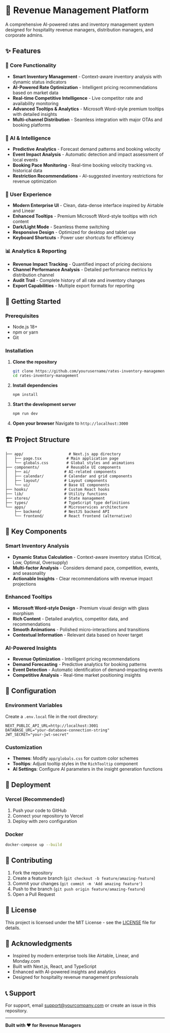 # 🏨 Revenue Management Platform

A comprehensive AI-powered rates and inventory management system designed for hospitality revenue managers, distribution managers, and corporate admins.

## ✨ Features

### 🎯 Core Functionality
- **Smart Inventory Management** - Context-aware inventory analysis with dynamic status indicators
- **AI-Powered Rate Optimization** - Intelligent pricing recommendations based on market data
- **Real-time Competitive Intelligence** - Live competitor rate and availability monitoring
- **Advanced Tooltips & Analytics** - Microsoft Word-style premium tooltips with detailed insights
- **Multi-channel Distribution** - Seamless integration with major OTAs and booking platforms

### 🤖 AI & Intelligence
- **Predictive Analytics** - Forecast demand patterns and booking velocity
- **Event Impact Analysis** - Automatic detection and impact assessment of local events
- **Booking Pace Monitoring** - Real-time booking velocity tracking vs. historical data
- **Restriction Recommendations** - AI-suggested inventory restrictions for revenue optimization

### 🎨 User Experience
- **Modern Enterprise UI** - Clean, data-dense interface inspired by Airtable and Linear
- **Enhanced Tooltips** - Premium Microsoft Word-style tooltips with rich content
- **Dark/Light Mode** - Seamless theme switching
- **Responsive Design** - Optimized for desktop and tablet use
- **Keyboard Shortcuts** - Power user shortcuts for efficiency

### 📊 Analytics & Reporting
- **Revenue Impact Tracking** - Quantified impact of pricing decisions
- **Channel Performance Analysis** - Detailed performance metrics by distribution channel
- **Audit Trail** - Complete history of all rate and inventory changes
- **Export Capabilities** - Multiple export formats for reporting

## 🚀 Getting Started

### Prerequisites
- Node.js 18+ 
- npm or yarn
- Git

### Installation

1. **Clone the repository**
   ```bash
   git clone https://github.com/yourusername/rates-inventory-management.git
   cd rates-inventory-management
   ```

2. **Install dependencies**
   ```bash
   npm install
   ```

3. **Start the development server**
   ```bash
   npm run dev
   ```

4. **Open your browser**
   Navigate to `http://localhost:3000`

## 🏗️ Project Structure

```
├── app/                    # Next.js app directory
│   ├── page.tsx           # Main application page
│   └── globals.css        # Global styles and animations
├── components/            # Reusable UI components
│   ├── ai/               # AI-related components
│   ├── calendar/         # Calendar and grid components
│   ├── layout/           # Layout components
│   └── ui/               # Base UI components
├── hooks/                # Custom React hooks
├── lib/                  # Utility functions
├── stores/               # State management
├── types/                # TypeScript type definitions
└── apps/                 # Microservices architecture
    ├── backend/          # NestJS backend API
    └── frontend/         # React frontend (alternative)
```

## 🎨 Key Components

### Smart Inventory Analysis
- **Dynamic Status Calculation** - Context-aware inventory status (Critical, Low, Optimal, Oversupply)
- **Multi-factor Analysis** - Considers demand pace, competition, events, and seasonality
- **Actionable Insights** - Clear recommendations with revenue impact projections

### Enhanced Tooltips
- **Microsoft Word-style Design** - Premium visual design with glass morphism
- **Rich Content** - Detailed analytics, competitor data, and recommendations
- **Smooth Animations** - Polished micro-interactions and transitions
- **Contextual Information** - Relevant data based on hover target

### AI-Powered Insights
- **Revenue Optimization** - Intelligent pricing recommendations
- **Demand Forecasting** - Predictive analytics for booking patterns
- **Event Detection** - Automatic identification of demand-impacting events
- **Competitive Analysis** - Real-time market positioning insights

## 🔧 Configuration

### Environment Variables
Create a `.env.local` file in the root directory:

```env
NEXT_PUBLIC_API_URL=http://localhost:3001
DATABASE_URL="your-database-connection-string"
JWT_SECRET="your-jwt-secret"
```

### Customization
- **Themes**: Modify `app/globals.css` for custom color schemes
- **Tooltips**: Adjust tooltip styles in the `RichTooltip` component
- **AI Settings**: Configure AI parameters in the insight generation functions

## 🚢 Deployment

### Vercel (Recommended)
1. Push your code to GitHub
2. Connect your repository to Vercel
3. Deploy with zero configuration

### Docker
```bash
docker-compose up --build
```

## 🤝 Contributing

1. Fork the repository
2. Create a feature branch (`git checkout -b feature/amazing-feature`)
3. Commit your changes (`git commit -m 'Add amazing feature'`)
4. Push to the branch (`git push origin feature/amazing-feature`)
5. Open a Pull Request

## 📄 License

This project is licensed under the MIT License - see the [LICENSE](LICENSE) file for details.

## 🙏 Acknowledgments

- Inspired by modern enterprise tools like Airtable, Linear, and Monday.com
- Built with Next.js, React, and TypeScript
- Enhanced with AI-powered insights and analytics
- Designed for hospitality revenue management professionals

## 📞 Support

For support, email support@yourcompany.com or create an issue in this repository.

---

**Built with ❤️ for Revenue Managers** 